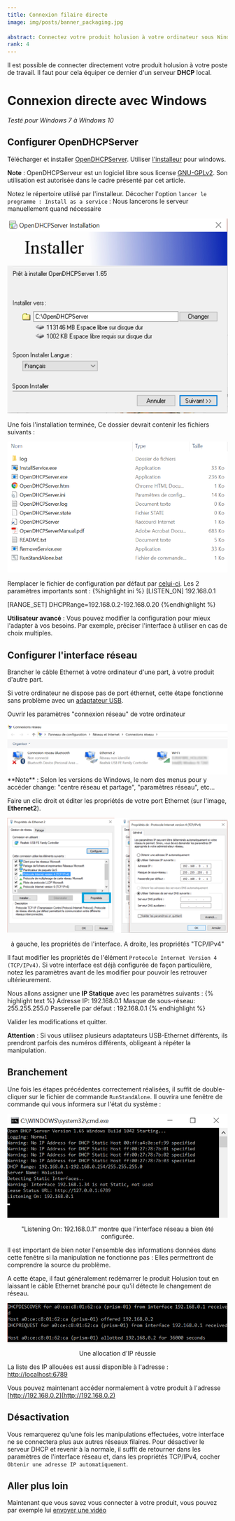 ```yaml
---
title: Connexion filaire directe
image: img/posts/banner_packaging.jpg

abstract: Connectez votre produit holusion à votre ordinateur sous Windows
rank: 4
---
```


Il est possible de connecter directement votre produit holusion à votre poste de travail. Il faut pour cela équiper ce dernier d'un serveur **DHCP** local.

# Connexion directe avec Windows

*Testé pour Windows 7 à Windows 10*

## Configurer OpenDHCPServer

Télécharger et installer [OpenDHCPServer](https://sourceforge.net/projects/dhcpserver/). Utiliser [l'installeur](https://sourceforge.net/projects/dhcpserver/files/Open%20DHCP%20Server%20%28Regular%29/OpenDHCPServerInstallerV1.65.exe/download) pour windows.
<div class="row">
  <div class="col-md-8 col-sm-6">
    <p><b>Note</b> : OpenDHCPServeur est un logiciel libre sous license <a href="https://www.gnu.org/licenses/old-licenses/gpl-2.0.fr.html">GNU-GPLv2</a>. Son utilisation est autorisée dans le cadre présenté par cet article.
    </p>
    <p>
    Notez le répertoire utilisé par l'installeur. Décocher l'option <code class="highlighter-rouge">lancer le programme : Install as a service</code> : Nous lancerons le serveur manuellement quand nécessaire</p>
  </div>
  <div class="col-md-4 col-sm-6">
    <img class="img-fluid" src="/static/img/posts/packaging/OpenDHCPServer_install.png" alt="capture d'écran de l'installation du serveur OpenDHCP">
  </div>
</div>


Une fois l'installation terminée, Ce dossier devrait contenir les fichiers suivants :
<center>
<img class="img-fluid" src="/static/img/posts/packaging/OpenDHCPServer_files.png" alt="capture d'écran des fichiers composant le serveur OpenDHCP">
</center>

Remplacer le fichier de configuration par défaut par [celui-ci](/static/files/OpenDHCPServer.ini). Les 2 paramètres importants sont :
{%highlight ini %}
[LISTEN_ON]
192.168.0.1

[RANGE_SET]
DHCPRange=192.168.0.2-192.168.0.20
{%endhighlight %}


**Utilisateur avancé** : Vous pouvez modifier la configuration pour mieux l'adapter à vos besoins. Par exemple, préciser l'interface à utiliser en cas de choix multiples.

## Configurer l'interface réseau

Brancher le câble Ethernet à votre ordinateur d'une part, à votre produit d'autre part.

Si votre ordinateur ne dispose pas de port éthernet, cette étape fonctionne sans problème avec un [adaptateur USB](https://www.amazon.fr/AmazonBasics-Adaptateur-vers-Gigabit-Ethernet/dp/B00M77HMU0).

Ouvrir les paramètres "connexion réseau" de votre ordinateur
<center>
<img class="img-fluid" src="/static/img/posts/packaging/ethernet_config.png" alt="la fenêtre de configuration des connexions réseaux">
</center>
**Note** : Selon les versions de Windows, le nom des menus pour y accéder change: "centre réseau et partage", "paramètres réseau", etc...

Faire un clic droit et éditer les propriétés de votre port Ethernet (sur l'image, **Ethernet2**).
<center>
<img class="img-fluid" src="/static/img/posts/packaging/ip_params.png" alt="la fenêtre de configuration des connexions réseaux">
<p>à gauche, les propriétés de l'interface. A droite, les propriétés "TCP/IPv4"</p>
</center>

Il faut modifier les propriétés de l'élément `Protocole Internet Version 4 (TCP/IPv4)`. Si votre interface est déjà configurée de façon particulière, notez les paramètres avant de les modifier pour pouvoir les retrouver ultérieurement.

Nous allons assigner une **IP Statique** avec les paramètres suivants :
{% highlight text %}
Adresse IP: 192.168.0.1
Masque de sous-réseau: 255.255.255.0
Passerelle par défaut : 192.168.0.1
{% endhighlight %}

Valider les modifications et quitter.

**Attention** : Si vous utilisez plusieurs adaptateurs USB-Ethernet différents, ils prendront parfois des numéros différents, obligeant à répéter la manipulation.

## Branchement

Une fois les étapes précédentes correctement réalisées, il suffit de double-cliquer sur le fichier de commande `RunStandAlone`. Il ouvrira une fenêtre de commande qui vous informera sur l'état du système :

<center>

<img class="img-fluid" src="/static/img/posts/packaging/OpenDHCPServer_run_success.png" alt="la fenêtre commande du serveur DHCP">
<p>"Listening On: 192.168.0.1" montre que l'interface réseau a bien été configurée.</p>
</center>

Il est important de bien noter l'ensemble des informations données dans cette fenêtre si la manipulation ne fonctionne pas : Elles permettront de comprendre la source du problème.

A cette étape, il faut généralement redémarrer le produit Holusion tout en laissant le câble Ethernet branché pour qu'il détecte le changement de réseau.

<center>
<img class="img-fluid" src="/static/img/posts/packaging/OpenDHCPServer_alloc.png" alt="Allocation d'une IP par le serveur DHCP">
<p>Une allocation d'IP réussie</p>
</center>

La liste des IP allouées est aussi disponible à l'adresse : [http://localhost:6789](http://localhost:6789)

Vous pouvez maintenant accéder normalement à votre produit à l'adresse [http://192.168.0.2](http://192.168.0.2)

## Désactivation

Vous remarquerez qu'une fois les manipulations effectuées, votre interface ne se connectera plus aux autres réseaux filaires. Pour désactiver le serveur DHCP et revenir à la normale, il suffit de retourner dans les paramètres de l'interface réseau et, dans les propriétés TCP/IPv4, cocher `Obtenir une adresse IP automatiquement`.


## Aller plus loin

Maintenant que vous savez vous connecter à votre produit, vous pouvez par exemple lui [envoyer une vidéo](/dev/fr/tutorials/media-transfer)